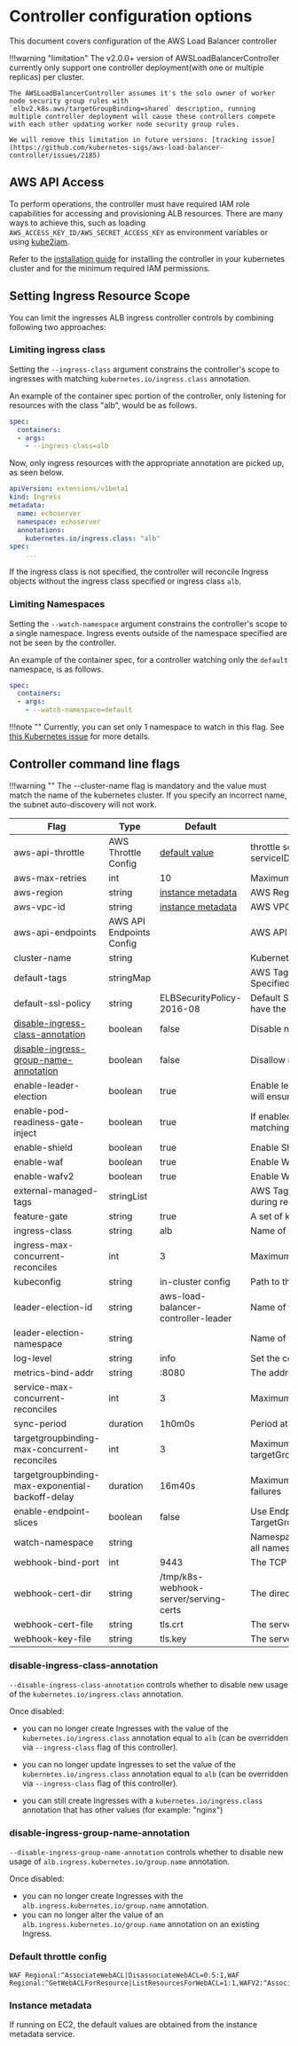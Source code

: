 # Controller configuration options
This document covers configuration of the AWS Load Balancer controller

!!!warning "limitation"
    The v2.0.0+ version of AWSLoadBalancerController currently only support one controller deployment(with one or multiple replicas) per cluster.
    
    The AWSLoadBalancerController assumes it's the solo owner of worker node security group rules with `elbv2.k8s.aws/targetGroupBinding=shared` description, running multiple controller deployment will cause these controllers compete with each other updating worker node security group rules.
    
    We will remove this limitation in future versions: [tracking issue](https://github.com/kubernetes-sigs/aws-load-balancer-controller/issues/2185)

## AWS API Access
To perform operations, the controller must have required IAM role capabilities for accessing and
provisioning ALB resources. There are many ways to achieve this, such as loading `AWS_ACCESS_KEY_ID/AWS_SECRET_ACCESS_KEY` as environment variables or using [kube2iam](https://github.com/jtblin/kube2iam).

Refer to the [installation guide](installation.md) for installing the controller in your kubernetes cluster and for the minimum required IAM permissions.

## Setting Ingress Resource Scope
You can limit the ingresses ALB ingress controller controls by combining following two approaches:

### Limiting ingress class
Setting the `--ingress-class` argument constrains the controller's scope to ingresses with matching `kubernetes.io/ingress.class` annotation.

An example of the container spec portion of the controller, only listening for resources with the class "alb", would be as follows.

```yaml
spec:
  containers:
  - args:
    - --ingress-class=alb
```

Now, only ingress resources with the appropriate annotation are picked up, as seen below.

```yaml
apiVersion: extensions/v1beta1
kind: Ingress
metadata:
  name: echoserver
  namespace: echoserver
  annotations:
    kubernetes.io/ingress.class: "alb"
spec:
    ...
```

If the ingress class is not specified, the controller will reconcile Ingress objects without the ingress class specified or ingress class `alb`.

### Limiting Namespaces
Setting the `--watch-namespace` argument constrains the controller's scope to a single namespace. Ingress events outside of the namespace specified are not be seen by the controller.

An example of the container spec, for a controller watching only the `default` namespace, is as follows.

```yaml
spec:
  containers:
  - args:
    - --watch-namespace=default
```

!!!note ""
Currently, you can set only 1 namespace to watch in this flag. See [this Kubernetes issue](https://github.com/kubernetes/contrib/issues/847) for more details.

## Controller command line flags

!!!warning ""
    The --cluster-name flag is mandatory and the value must match the name of the kubernetes cluster. If you specify an incorrect name, the subnet auto-discovery will not work.

|Flag                                   | Type                            | Default         | Description |
|---------------------------------------|---------------------------------|-----------------|-------------|
|aws-api-throttle                       | AWS Throttle Config             | [default value](#default-throttle-config ) | throttle settings for AWS APIs, format: serviceID1:operationRegex1=rate:burst,serviceID2:operationRegex2=rate:burst |
|aws-max-retries                        | int                             | 10              | Maximum retries for AWS APIs |
|aws-region                             | string                          | [instance metadata](#instance-metadata)    | AWS Region for the kubernetes cluster |
|aws-vpc-id                             | string                          | [instance metadata](#instance-metadata)    | AWS VPC ID for the Kubernetes cluster |
|aws-api-endpoints                      | AWS API Endpoints Config        |                 | AWS API endpoints mapping, format: serviceID1=URL1,serviceID2=URL2 |
|cluster-name                           | string                          |                 | Kubernetes cluster name|
|default-tags                           | stringMap                       |                 | AWS Tags that will be applied to all AWS resources managed by this controller. Specified Tags takes highest priority |
|default-ssl-policy                     | string                          | ELBSecurityPolicy-2016-08 | Default SSL Policy that will be applied to all Ingresses or Services that do not have the SSL Policy annotation |
|[disable-ingress-class-annotation](#disable-ingress-class-annotation)       | boolean                         | false           | Disable new usage of the `kubernetes.io/ingress.class` annotation |
|[disable-ingress-group-name-annotation](#disable-ingress-group-name-annotation)  | boolean                         | false           | Disallow new use of the `alb.ingress.kubernetes.io/group.name` annotation |
|enable-leader-election                 | boolean                         | true            | Enable leader election for the load balancer controller manager. Enabling this will ensure there is only one active controller manager |
|enable-pod-readiness-gate-inject       | boolean                         | true            | If enabled, targetHealth readiness gate will get injected to the pod spec for the matching endpoint pods |
|enable-shield                          | boolean                         | true            | Enable Shield addon for ALB |
|enable-waf                             | boolean                         | true            | Enable WAF addon for ALB |
|enable-wafv2                           | boolean                         | true            | Enable WAF V2 addon for ALB |
|external-managed-tags                  | stringList                      |                 | AWS Tag keys that will be managed externally. Specified Tags are ignored during reconciliation |
|feature-gate                         | string                          | true             | A set of key=value pairs to enable or disable features |
|ingress-class                          | string                          | alb             | Name of the ingress class this controller satisfies |
|ingress-max-concurrent-reconciles      | int                             | 3               | Maximum number of concurrently running reconcile loops for ingress |
|kubeconfig                             | string                          | in-cluster config | Path to the kubeconfig file containing authorization and API server information |
|leader-election-id                     | string                          | aws-load-balancer-controller-leader | Name of the leader election ID to use for this controller |
|leader-election-namespace              | string                          |                 | Name of the leader election ID to use for this controller |
|log-level                              | string                          | info            | Set the controller log level - info, debug |
|metrics-bind-addr                      | string                          | :8080           | The address the metric endpoint binds to |
|service-max-concurrent-reconciles      | int                             | 3               | Maximum number of concurrently running reconcile loops for service |
|sync-period                            | duration                        | 1h0m0s          | Period at which the controller forces the repopulation of its local object stores|
|targetgroupbinding-max-concurrent-reconciles | int                       | 3               | Maximum number of concurrently running reconcile loops for targetGroupBinding |
|targetgroupbinding-max-exponential-backoff-delay | duration              | 16m40s          | Maximum duration of exponential backoff for targetGroupBinding reconcile failures |
|enable-endpoint-slices                 | boolean                         | false           | Use EndpointSlices instead of Endpoints for pod endpoint and TargetGroupBinding resolution for load balancers with IP targets. |
|watch-namespace                        | string                          |                 | Namespace the controller watches for updates to Kubernetes objects, If empty, all namespaces are watched. |
|webhook-bind-port                      | int                             | 9443            | The TCP port the Webhook server binds to |
|webhook-cert-dir                       | string                          | /tmp/k8s-webhook-server/serving-certs | The directory that contains the server key and certificate |
|webhook-cert-file                      | string                          | tls.crt | The server certificate name |
|webhook-key-file                       | string                          | tls.key | The server key name |

### disable-ingress-class-annotation
`--disable-ingress-class-annotation` controls whether to disable new usage of the `kubernetes.io/ingress.class` annotation.

Once disabled:

* you can no longer create Ingresses with the value of the `kubernetes.io/ingress.class` annotation equal to `alb` (can be overridden via `--ingress-class` flag of this controller).

* you can no longer update Ingresses to set the value of the `kubernetes.io/ingress.class` annotation equal to `alb` (can be overridden via `--ingress-class` flag of this controller).

* you can still create Ingresses with a `kubernetes.io/ingress.class` annotation that has other values (for example: "nginx")

### disable-ingress-group-name-annotation
`--disable-ingress-group-name-annotation` controls whether to disable new usage of `alb.ingress.kubernetes.io/group.name` annotation.

Once disabled:

* you can no longer create Ingresses with the `alb.ingress.kubernetes.io/group.name` annotation.
* you can no longer alter the value of an `alb.ingress.kubernetes.io/group.name` annotation on an existing Ingress.


### Default throttle config
```
WAF Regional:^AssociateWebACL|DisassociateWebACL=0.5:1,WAF Regional:^GetWebACLForResource|ListResourcesForWebACL=1:1,WAFV2:^AssociateWebACL|DisassociateWebACL=0.5:1,WAFV2:^GetWebACLForResource|ListResourcesForWebACL=1:1
```

### Instance metadata
If running on EC2, the default values are obtained from the instance metadata service.
